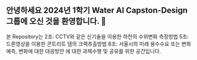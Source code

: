 ## 안녕하세요 2024년 1학기 Water AI Capston-Design 그룹에 오신 것을 환영합니다. 👋

본 Repository는 
2조: CCTV와 같은 신기술을 이용한 하천의 수위변화 측정방법
5조: 드론영상을 이용한 콘트리트 댐의 크랙추출방법
8조: 서울시의 미래 용수수요 또는 변화예측, 변화에 대한 대응방안
에 대한 과제수행 및 공유를 위한 공간입니다.

<!--

**Here are some ideas to get you started:**

🙋‍♀️ A short introduction - what is your organization all about?
🌈 Contribution guidelines - how can the community get involved?
👩‍💻 Useful resources - where can the community find your docs? Is there anything else the community should know?
🍿 Fun facts - what does your team eat for breakfast?
🧙 Remember, you can do mighty things with the power of [Markdown](https://docs.github.com/github/writing-on-github/getting-started-with-writing-and-formatting-on-github/basic-writing-and-formatting-syntax)
-->
